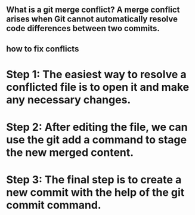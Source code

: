 
## What is a git merge conflict? A merge conflict arises when Git cannot automatically resolve code differences between two commits.
## how to fix conflicts
 # Step 1: The easiest way to resolve a conflicted file is to open it and make any necessary changes.
 # Step 2: After editing the file, we can use the git add a command to stage the new merged content.
# Step 3: The final step is to create a new commit with the help of the git commit command.
